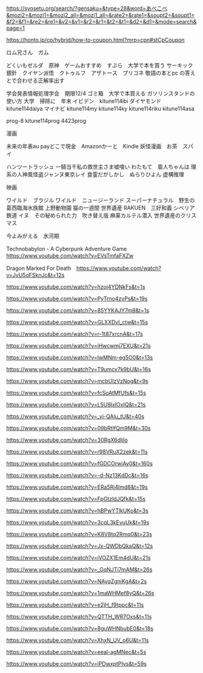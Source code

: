 https://syosetu.org/search/?gensaku=&type=28&word=あべこべ&mozi2=&mozi1=&mozi2_all=&mozi1_all=&rate2=&rate1=&soupt2=&soupt1=&f2=&f1=&re2=&re1=&v2=&v1=&r2=&r1=&t2=&t1=&d2=&d1=&mode=search&page=1

https://honto.jp/cp/hybrid/how-to-coupon.html?mrp=cpn#stCpCoupon

ロム兄さん　ガム　

どくいもゼルダ　原神　ゲームおすすめ　すぷら　大学で本を買う
サーキック銀針　クイヤン派悟　クトゥルフ　アザトース　プリコネ
敬語の本とpc の答えとで合わせる正解率出す

学会発表情報処理学会　期限12/4
ゴミ箱　大学で本買える
ガソリンスタンドの使い方
大学　掃除に　年末
イビデン　kitune114ibi ダイヤモンド kitune114daiya マイナビ kitune114my kitune114ky kitune114riku kitune114asa

prog-8 kitune114prog 4423prog

漫画

未来の年表au payどこで現金　Amazonかーと　Kindle
妖怪漫画　お茶　スパイ

ハンツートラッシュ
一騎当千私の救世主さま嘘喰い
わたもて　亜人ちゃんは
理系の人神風怪盗ジャンヌ東京レイ
食霊だがしかし　ぬらりひよん
虚構推理　

映画

ワイルド　ブラジル
ワイルド　ニュージーランド
スーパーナチュラル　野生の
葛西臨海水族館
上野動物園
猫の一週間
世界遺産
RAKUEN　三好和義
シベリア鉄道
イヌ　その秘められた力　吹き替え版
麻薬カルテル潜入
世界遺産のクリスマス

今よみがえる　氷河期


Technobabylon - A Cyberpunk Adventure Game　https://www.youtube.com/watch?v=EVsTmfaFXZw

Dragon Marked For Death　https://www.youtube.com/watch?v=JvU5oFSknJc&t=12s

https://www.youtube.com/watch?v=hzoj4YDNkFs&t=1s

https://www.youtube.com/watch?v=PyTrno4zvPs&t=19s

https://www.youtube.com/watch?v=85YYKAJY7m8&t=1s

https://www.youtube.com/watch?v=GLXXDvl_ctw&t=15s

https://www.youtube.com/watch?v=r-1t87xrcnA&t=17s

https://www.youtube.com/watch?v=iHwcwmj7EXU&t=21s

https://www.youtube.com/watch?v=IwMNm-eg5O0&t=13s

https://www.youtube.com/watch?v=T9umcv7k9bU&t=16s

https://www.youtube.com/watch?v=mcbUlzVzNog&t=9s

https://www.youtube.com/watch?v=fcSoAtMfUfs&t=15s

https://www.youtube.com/watch?v=L5U8IxlOxIQ&t=21s

https://www.youtube.com/watch?v=_yi-QAlu_tU&t=40s

https://www.youtube.com/watch?v=09bRtIfQm9M&t=30s

https://www.youtube.com/watch?v=30RgX6dljIo

https://www.youtube.com/watch?v=r98VRuX2zek&t=11s

https://www.youtube.com/watch?v=fGDCOrwiAy0&t=160s

https://www.youtube.com/watch?v=-d-Nz13KdDc&t=16s

https://www.youtube.com/watch?v=ERa5Rj4Imd8&t=19s

https://www.youtube.com/watch?v=FpGtzldJQfk&t=15s

https://www.youtube.com/watch?v=hBPwYTlkUKo&t=3s

https://www.youtube.com/watch?v=3cqL3kEvuUk&t=19s

https://www.youtube.com/watch?v=K8V8tq2Rmq0&t=23s

https://www.youtube.com/watch?v=Jx-QWDbQkaQ&t=12s

https://www.youtube.com/watch?v=iVOZX1Em4dU&t=21s

https://www.youtube.com/watch?v=_GqNJTi7mAM&t=26s

https://www.youtube.com/watch?v=NAyqZgniKgA&t=2s

https://www.youtube.com/watch?v=1maWHMef8yQ&t=26s

https://www.youtube.com/watch?v=e2jH_f9tppc&t=11s

https://www.youtube.com/watch?v=QTTH_WR7Oxs&t=11s

https://www.youtube.com/watch?v=8guWHNbubE0&t=18s

https://www.youtube.com/watch?v=XhxN_UV_o6U&t=11s

https://www.youtube.com/watch?v=eeal-agMNec&t=5s

https://www.youtube.com/watch?v=iPDwxptPIys&t=59s

